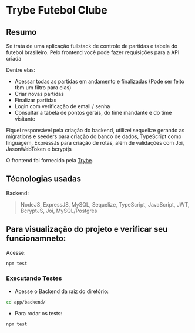 # Trybe Futebol Clube

## Resumo

Se trata de uma aplicação fullstack de controle de partidas e tabela do futebol brasileiro. Pelo frontend você pode fazer requisições para a API criada

Dentre elas: 
- Acessar todas as partidas em andamento e finalizadas (Pode ser feito tbm um filtro para elas)
- Criar novas partidas
- Finalizar partidas
- Login com verificação de email / senha
- Consultar a tabela de pontos gerais, do time mandante e do time visitante

Fiquei responsável pela criação do backend, utilizei sequelize gerando as migrations e seeders para criação do banco de dados, TypeScript como linguagem, ExpressJs para criação de rotas, além de validações com Joi, JasonWebToken e bcryptjs

O frontend foi fornecido pela [Trybe](https://www.betrybe.com/).

## Técnologias usadas

Backend:
> NodeJS, ExpressJS, MySQL, Sequelize, TypeScript, JavaScript, JWT, BcryptJS, Joi, MySQL/Postgres

## Para visualização do projeto e verificar seu funcionamneto:

Acesse: 
```bash
npm test
```

### Executando Testes

- Acesse o Backend da raiz do diretório:

```bash
cd app/backend/
```

- Para rodar os tests:

```bash
npm test
```
